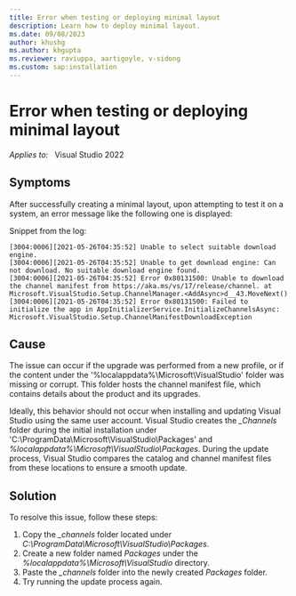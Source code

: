 ```yaml
---
title: Error when testing or deploying minimal layout
description: Learn how to deploy minimal layout.
ms.date: 09/08/2023
author: khushg
ms.author: khgupta
ms.reviewer: raviuppa, aartigoyle, v-sidong
ms.custom: sap:installation
---
```

# Error when testing or deploying minimal layout

_Applies to:_ &nbsp; Visual Studio 2022

## Symptoms

After successfully creating a minimal layout, upon attempting to test it on a system, an error message like the following one is displayed:

Snippet from the log:

```output
[3004:0006][2021-05-26T04:35:52] Unable to select suitable download engine. 
[3004:0006][2021-05-26T04:35:52] Unable to get download engine: Can not download. No suitable download engine found. 
[3004:0006][2021-05-26T04:35:52] Error 0x80131500: Unable to download the channel manifest from https://aka.ms/vs/17/release/channel. at Microsoft.VisualStudio.Setup.ChannelManager.<AddAsync>d__43.MoveNext() 
[3004:0006][2021-05-26T04:35:52] Error 0x80131500: Failed to initialize the app in AppInitializerService.InitializeChannelsAsync: Microsoft.VisualStudio.Setup.ChannelManifestDownloadException 
```

## Cause

The issue can occur if the upgrade was performed from a new profile, or if the content under the '%localappdata%\Microsoft\VisualStudio' folder was missing or corrupt. This folder hosts the channel manifest file, which contains details about the product and its upgrades.

Ideally, this behavior should not occur when installing and updating Visual Studio using the same user account. Visual Studio creates the *_Channels* folder during the initial installation under 'C:\ProgramData\Microsoft\VisualStudio\Packages' and *%localappdata%\Microsoft\VisualStudio\Packages*. During the update process, Visual Studio compares the catalog and channel manifest files from these locations to ensure a smooth update.

## Solution

To resolve this issue, follow these steps:

1. Copy the *_channels* folder located under *C:\ProgramData\Microsoft\VisualStudio\Packages*.
1. Create a new folder named *Packages* under the *%localappdata%\Microsoft\VisualStudio* directory.
1. Paste the *_channels* folder into the newly created *Packages* folder.
1. Try running the update process again.
